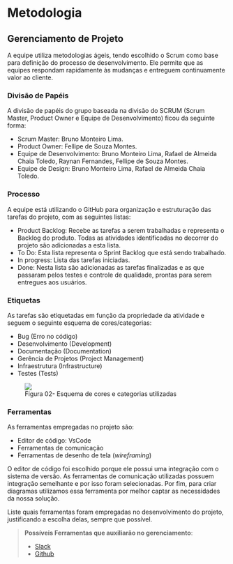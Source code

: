 # Metodologia

## Gerenciamento de Projeto

A equipe utiliza metodologias ágeis, tendo escolhido o Scrum como base para definição do processo de desenvolvimento. Ele permite que as equipes respondam rapidamente às mudanças e entreguem continuamente valor ao cliente.


### Divisão de Papéis

A divisão de papéis do grupo baseada na divisão do SCRUM (Scrum Master, Product Owner e Equipe de Desenvolvimento) ficou da seguinte forma:

- Scrum Master: Bruno Monteiro Lima.
- Product Owner: Fellipe de Souza Montes.
- Equipe de Desenvolvimento: Bruno Monteiro Lima, Rafael de Almeida Chaia Toledo, Raynan Fernandes, Fellipe de Souza Montes.
- Equipe de Design: Bruno Monteiro Lima, Rafael de Almeida Chaia Toledo.

### Processo

A equipe está utilizando o GitHub para organização e estruturação das tarefas do projeto, com as seguintes listas:

<ul>
  <li>Product Backlog: Recebe as tarefas a serem trabalhadas e representa o Backlog do produto. Todas as atividades identificadas no decorrer do projeto são adicionadas a esta lista.</li>
  <li>To Do: Esta lista representa o Sprint Backlog que está sendo trabalhado.</li>
  <li>In progress: Lista das tarefas iniciadas.</li>
  <li>Done: Nesta lista são adicionadas as tarefas finalizadas e as que passaram pelos testes e controle de qualidade, prontas para serem entregues aos usuários.</li>
 </ul>

### Etiquetas

As tarefas são etiquetadas em função da propriedade da atividade e seguem o seguinte esquema de cores/categorias:

<ul>
  <li>Bug (Erro no código)</li>
  <li>Desenvolvimento (Development)</li>
  <li>Documentação (Documentation)</li>
  <li>Gerência de Projetos (Project Management)</li>
  <li>Infraestrutura (Infrastructure)</li>
  <li>Testes (Tests)</li>
</ul>

<figure> 
  <img src="https://user-images.githubusercontent.com/100447878/164068979-9eed46e1-9b44-461e-ab88-c2388e6767a1.png">
    <figcaption>Figura  02-  Esquema de cores e categorias utilizadas</figcaption>
</figure>

### Ferramentas

As ferramentas empregadas no projeto são:

- Editor de código: VsCode
- Ferramentas de comunicação
- Ferramentas de desenho de tela (_wireframing_)

O editor de código foi escolhido porque ele possui uma integração com o sistema de versão. As ferramentas de comunicação utilizadas possuem integração semelhante e por isso foram selecionadas. Por fim, para criar diagramas utilizamos essa ferramenta por melhor captar as necessidades da nossa solução.

Liste quais ferramentas foram empregadas no desenvolvimento do projeto, justificando a escolha delas, sempre que possível.

> **Possíveis Ferramentas que auxiliarão no gerenciamento**:
>
> - [Slack](https://slack.com/)
> - [Github](https://github.com/)
